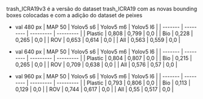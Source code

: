 trash_ICRA19v3 é a versão do dataset trash_ICRA19 com as novas bounding boxes colocadas e com a adição do dataset de peixes

- val  480 px
| MAP 50  | Yolov5 s6 | Yolov5 m6 | Yolov5 l6 |
| ------- | --------- | --------- | --------- |
| Plastic | 0,808     | 0,799     | 0,0     |
| Bio     | 0,228    | 0,265     | 0,0     |
| ROV     | 0,653     | 0,614     | 0,0     |
| All     | 0,563     | 0,559     | 0,0     |

- val 640 px
| MAP 50  | Yolov5 s6 | Yolov5 m6 | Yolov5 l6 |
| ------- | --------- | --------- | --------- |
| Plastic | 0,804     | 0,807     | 0,0     |
| Bio     | 0,215    | 0,265     | 0,0      |
| ROV     | 0,709     | 0,638     | 0,0     |
| All     | 0,576      | 0,57     | 0,0     |

- val 960 px
| MAP 50  | Yolov5 s6 | Yolov5 m6 | Yolov5 l6 |
| ------- | --------- | --------- | --------- |
| Plastic | 0,793     | 0,806     | 0,0     |
| Bio     | 0,113    | 0,129     | 0,0     |
| ROV     | 0,744     | 0,617     | 0,0     |
| All     | 0,55     | 0,517     | 0,0     |




